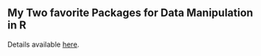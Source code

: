 ## My Two favorite Packages for Data Manipulation in R

Details available [here](http://datascience-enthusiast.com/R/favorite_data_manupilation_packages.html).